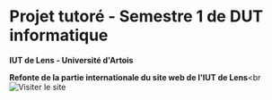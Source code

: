 # Projet tutoré - Semestre 1 de DUT informatique
**IUT de Lens - Université d'Artois**<br>

**Refonte de la partie internationale du site web de l'IUT de Lens**<br
![Visiter le site](https://florianvaneste.github.io/ProjetTutoreDUT-S1/international/)
